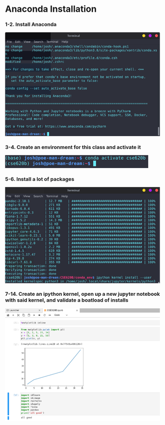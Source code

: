 # Anaconda Installation

### 1-2. Install Anaconda

![a](../images/conda_inst.png)

### 3-4. Create an environment for this class and activate it

![](../images/conda_activate.png)

### 5-6. Install a lot of packages

![5 and 6](../images/5_and_6.png)

### 7-14. Create an ipython kernel, open up a new jupyter notebook with said kernel, and validate a boatload of installs

![Lotta steps in one](../images/jupyter7-14.png)
